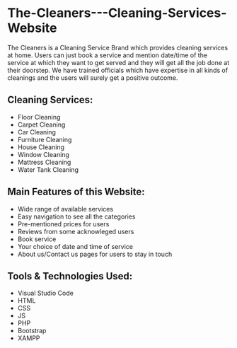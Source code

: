 # The-Cleaners---Cleaning-Services-Website

The Cleaners is a Cleaning Service Brand which provides cleaning services at home. Users can just book a service and mention date/time of the service at which they want to get served and they will get all the job done at their doorstep. We have trained officials which have expertise in all kinds of cleanings and the users will surely get a positive outcome.

## Cleaning Services:

* Floor Cleaning
* Carpet Cleaning
* Car Cleaning
* Furniture Cleaning
* House Cleaning
* Window Cleaning
* Mattress Cleaning
* Water Tank Cleaning

## Main Features of this Website:

* Wide range of available services
* Easy navigation to see all the categories
* Pre-mentioned prices for users
* Reviews from some acknowleged users
* Book service
* Your choice of date and time of service
* About us/Contact us pages for users to stay in touch

## Tools & Technologies Used:

* Visual Studio Code
* HTML
* CSS
* JS
* PHP
* Bootstrap
* XAMPP
